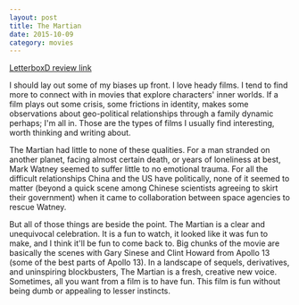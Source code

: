 ```yaml
---
layout: post
title: The Martian 
date: 2015-10-09
category: movies
---
```

 
[LetterboxD review link](http://letterboxd.com/samarthbhaskar/film/the-martian/)

 I should lay out some of my biases up front. I love heady films. I tend to find more to connect with in movies that explore characters' inner worlds. If a film plays out some crisis, some frictions in identity, makes some observations about geo-political relationships through a family dynamic perhaps; I'm all in. Those are the types of films I usually find interesting, worth thinking and writing about.

The Martian had little to none of these qualities. For a man stranded on another planet, facing almost certain death, or years of loneliness at best, Mark Watney seemed to suffer little to no emotional trauma. For all the difficult relationships China and the US have politically, none of it seemed to matter (beyond a quick scene among Chinese scientists agreeing to skirt their government) when it came to collaboration between space agencies to rescue Watney. 

But all of those things are beside the point. The Martian is a clear and unequivocal celebration. It is a fun to watch, it looked like it was fun to make, and I think it'll be fun to come back to. Big chunks of the movie are basically the scenes with Gary Sinese and Clint Howard from Apollo 13 (some of the best parts of Apollo 13). In a landscape of sequels, derivatives, and uninspiring blockbusters, The Martian is a fresh, creative new voice. Sometimes, all you want from a film is to have fun. This film is fun without being dumb or appealing to lesser instincts. 
